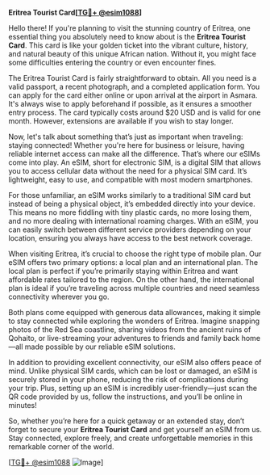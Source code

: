 **Eritrea Tourist Card[[TG💪+ @esim1088](https://t.me/s/esim1088)]**

Hello there! If you're planning to visit the stunning country of Eritrea, one essential thing you absolutely need to know about is the **Eritrea Tourist Card**. This card is like your golden ticket into the vibrant culture, history, and natural beauty of this unique African nation. Without it, you might face some difficulties entering the country or even encounter fines.

The Eritrea Tourist Card is fairly straightforward to obtain. All you need is a valid passport, a recent photograph, and a completed application form. You can apply for the card either online or upon arrival at the airport in Asmara. It's always wise to apply beforehand if possible, as it ensures a smoother entry process. The card typically costs around $20 USD and is valid for one month. However, extensions are available if you wish to stay longer.

Now, let's talk about something that’s just as important when traveling: staying connected! Whether you're here for business or leisure, having reliable internet access can make all the difference. That’s where our eSIMs come into play. An eSIM, short for electronic SIM, is a digital SIM that allows you to access cellular data without the need for a physical SIM card. It’s lightweight, easy to use, and compatible with most modern smartphones.

For those unfamiliar, an eSIM works similarly to a traditional SIM card but instead of being a physical object, it’s embedded directly into your device. This means no more fiddling with tiny plastic cards, no more losing them, and no more dealing with international roaming charges. With an eSIM, you can easily switch between different service providers depending on your location, ensuring you always have access to the best network coverage.

When visiting Eritrea, it’s crucial to choose the right type of mobile plan. Our eSIM offers two primary options: a local plan and an international plan. The local plan is perfect if you’re primarily staying within Eritrea and want affordable rates tailored to the region. On the other hand, the international plan is ideal if you’re traveling across multiple countries and need seamless connectivity wherever you go.

Both plans come equipped with generous data allowances, making it simple to stay connected while exploring the wonders of Eritrea. Imagine snapping photos of the Red Sea coastline, sharing videos from the ancient ruins of Qohaito, or live-streaming your adventures to friends and family back home—all made possible by our reliable eSIM solutions.

In addition to providing excellent connectivity, our eSIM also offers peace of mind. Unlike physical SIM cards, which can be lost or damaged, an eSIM is securely stored in your phone, reducing the risk of complications during your trip. Plus, setting up an eSIM is incredibly user-friendly—just scan the QR code provided by us, follow the instructions, and you’ll be online in minutes!

So, whether you’re here for a quick getaway or an extended stay, don’t forget to secure your **Eritrea Tourist Card** and get yourself an eSIM from us. Stay connected, explore freely, and create unforgettable memories in this remarkable corner of the world.

[[TG💪+ @esim1088](https://t.me/s/esim1088) ![Image](https://i.postimg.cc/Y0z9fWf4/image.png)]